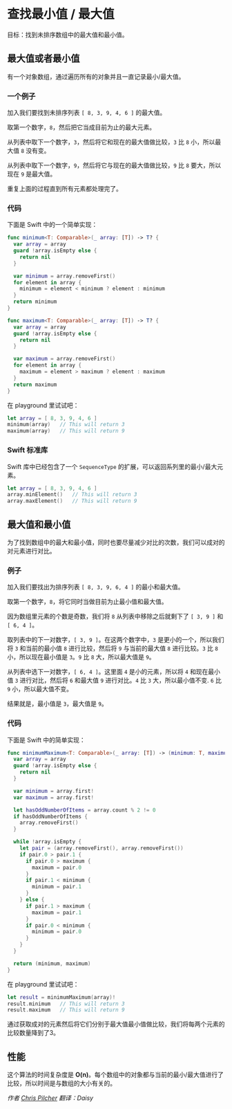 # 查找最小值 / 最大值

目标：找到未排序数组中的最大值和最小值。

## 最大值或者最小值

有一个对象数组，通过遍历所有的对象并且一直记录最小/最大值。

### 一个例子

加入我们要找到未排序列表 `[ 8, 3, 9, 4, 6 ]` 的最大值。

取第一个数字，`8`，然后把它当成目前为止的最大元素。

从列表中取下一个数字，`3`，然后将它和现在的最大值做比较，`3` 比 `8` 小，所以最大值 `8` 没有变。

从列表中取下一个数字，`9`，然后将它与现在的最大值做比较，`9` 比 `8` 要大，所以现在 `9` 是最大值。

重复上面的过程直到所有元素都处理完了。

### 代码

下面是 Swift 中的一个简单实现：

```swift
func minimum<T: Comparable>(_ array: [T]) -> T? {
  var array = array
  guard !array.isEmpty else {
    return nil
  }

  var minimum = array.removeFirst()
  for element in array {
    minimum = element < minimum ? element : minimum
  }
  return minimum
}

func maximum<T: Comparable>(_ array: [T]) -> T? {
  var array = array
  guard !array.isEmpty else {
    return nil
  }

  var maximum = array.removeFirst()
  for element in array {
    maximum = element > maximum ? element : maximum
  }
  return maximum
}
```

在 playground 里试试吧：

```swift
let array = [ 8, 3, 9, 4, 6 ]
minimum(array)   // This will return 3
maximum(array)   // This will return 9
```

### Swift 标准库

Swift 库中已经包含了一个 `SequenceType` 的扩展，可以返回系列里的最小/最大元素。

```swift
let array = [ 8, 3, 9, 4, 6 ]
array.minElement()   // This will return 3
array.maxElement()   // This will return 9
```

## 最大值和最小值

为了找到数组中的最大和最小值，同时也要尽量减少对比的次数，我们可以成对的对元素进行对比。

### 例子

加入我们要找出为排序列表 `[ 8, 3, 9, 6, 4 ]` 的最小和最大值。

取第一个数字，`8`，将它同时当做目前为止最小值和最大值。

因为数组里元素的个数是奇数，我们将 `8` 从列表中移除之后就剩下了 `[ 3, 9 ]` 和 `[ 6, 4 ]`。

取列表中的下一对数字，`[ 3, 9 ]`。在这两个数字中，`3` 是更小的一个，所以我们将 `3` 和当前的最小值 `8` 进行比较，然后将 `9` 与当前的最大值 `8` 进行比较。`3` 比 `8` 小，所以现在最小值是 `3`。`9` 比 `8` 大，所以最大值是 `9`。

从列表中选下一对数字，`[ 6, 4 ]`。这里面 `4` 是小的元素，所以将 `4` 和现在最小值 `3` 进行对比，然后将 `6` 和最大值 `9` 进行对比。`4` 比 `3` 大，所以最小值不变. `6` 比 `9` 小，所以最大值不变。

结果就是，最小值是 `3`，最大值是 `9`。

### 代码

下面是 Swift 中的简单实现：

```swift
func minimumMaximum<T: Comparable>(_ array: [T]) -> (minimum: T, maximum: T)? {
  var array = array
  guard !array.isEmpty else {
    return nil
  }

  var minimum = array.first!
  var maximum = array.first!

  let hasOddNumberOfItems = array.count % 2 != 0
  if hasOddNumberOfItems {
    array.removeFirst()
  }

  while !array.isEmpty {
    let pair = (array.removeFirst(), array.removeFirst())
    if pair.0 > pair.1 {
      if pair.0 > maximum {
        maximum = pair.0
      }
      if pair.1 < minimum {
        minimum = pair.1
      }
    } else {
      if pair.1 > maximum {
        maximum = pair.1
      }
      if pair.0 < minimum {
        minimum = pair.0
      }
    }
  }

  return (minimum, maximum)
}
```

在 playground 里试试吧：

```swift
let result = minimumMaximum(array)!
result.minimum   // This will return 3
result.maximum   // This will return 9
```

通过获取成对的元素然后将它们分别于最大值最小值做比较，我们将每两个元素的比较数量降到了3。

## 性能

这个算法的时间复杂度是 **O(n)**。每个数组中的对象都与当前的最小/最大值进行了比较，所以时间是与数组的大小有关的。

*作者 [Chris Pilcher](https://github.com/chris-pilcher) 翻译：Daisy*


